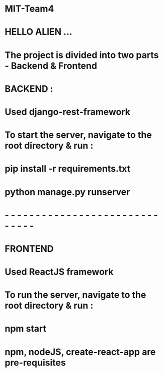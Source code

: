 # MIT-Team4

# HELLO ALIEN ...

# The project is divided into two parts - Backend & Frontend

# BACKEND : 

# Used django-rest-framework

# To start the server, navigate to the root directory & run :

# pip install -r requirements.txt

# python manage.py runserver

# - - - - - - - - - - - - - - - - - - - - - - - - - - - - - -

# FRONTEND

# Used ReactJS framework 

# To run the server, navigate to the root directory & run :

# npm start

# npm, nodeJS, create-react-app are pre-requisites



